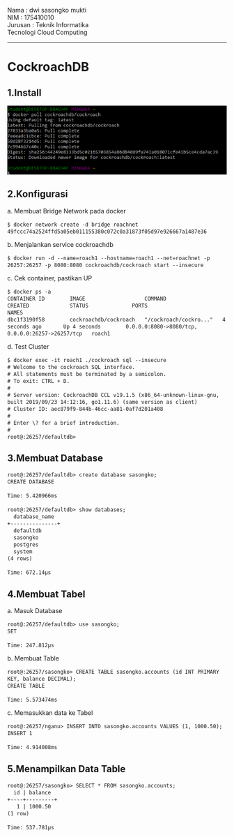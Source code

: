 Nama    : dwi sasongko mukti  
NIM     : 175410010  
Jurusan : Teknik Informatika  
Tecnologi Cloud Computing  
*****************************

# CockroachDB  
## 1.Install  
![1](image/1.PNG) 

## 2.Konfigurasi  
a. Membuat Bridge Network pada docker  

    $ docker network create -d bridge roachnet
    49fccc74a2524ffd5a05eb011155380c072c0a31873f05d97e926667a1487e36  
b. Menjalankan service cockroachdb  

    $ docker run -d --name=roach1 --hostname=roach1 --net=roachnet -p 26257:26257 -p 8080:8080 cockroachdb/cockroach start --insecure  
c. Cek container, pastikan UP  

    $ docker ps -a
    CONTAINER ID        IMAGE                   COMMAND                  CREATED             STATUS              PORTS                                              NAMES
    dbc1f3190f58        cockroachdb/cockroach   "/cockroach/cockro..."   4 seconds ago       Up 4 seconds        0.0.0.0:8080->8080/tcp, 0.0.0.0:26257->26257/tcp   roach1  
d. Test Cluster  

    $ docker exec -it roach1 ./cockroach sql --insecure
    # Welcome to the cockroach SQL interface.
    # All statements must be terminated by a semicolon.
    # To exit: CTRL + D.
    #
    # Server version: CockroachDB CCL v19.1.5 (x86_64-unknown-linux-gnu, built 2019/09/23 14:12:16, go1.11.6) (same version as client)
    # Cluster ID: aec879f9-844b-46cc-aa81-0af7d201a408
    #
    # Enter \? for a brief introduction.
    #
    root@:26257/defaultdb>  
## 3.Membuat Database  

    root@:26257/defaultdb> create database sasongko;
    CREATE DATABASE

    Time: 5.420966ms

    root@:26257/defaultdb> show databases;
      database_name
    +---------------+
      defaultdb
      sasongko
      postgres
      system
    (4 rows)

    Time: 672.14µs  
## 4.Membuat Tabel  
a. Masuk Database

    root@:26257/defaultdb> use sasongko;
    SET

    Time: 247.812µs  
b. Membuat Table  

    root@:26257/sasongko> CREATE TABLE sasongko.accounts (id INT PRIMARY KEY, balance DECIMAL);
    CREATE TABLE

    Time: 5.573474ms
c. Memasukkan data ke Tabel  

    root@:26257/nganu> INSERT INTO sasongko.accounts VALUES (1, 1000.50);
    INSERT 1

    Time: 4.914008ms
## 5.Menampilkan Data Table  

    root@:26257/sasongko> SELECT * FROM sasongko.accounts;
      id | balance
    +----+---------+
       1 | 1000.50
    (1 row)

    Time: 537.781µs